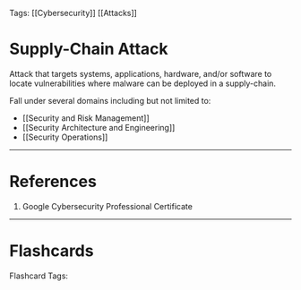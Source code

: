 Tags: [[Cybersecurity]] [[Attacks]]

# Supply-Chain Attack

Attack that targets systems, applications, hardware, and/or software to locate vulnerabilities where malware can be deployed in a supply-chain.

Fall under several domains including but not limited to:

- [[Security and Risk Management]]
- [[Security Architecture and Engineering]]
- [[Security Operations]]

---

# References

1. Google Cybersecurity Professional Certificate

---

# Flashcards

Flashcard Tags: 
